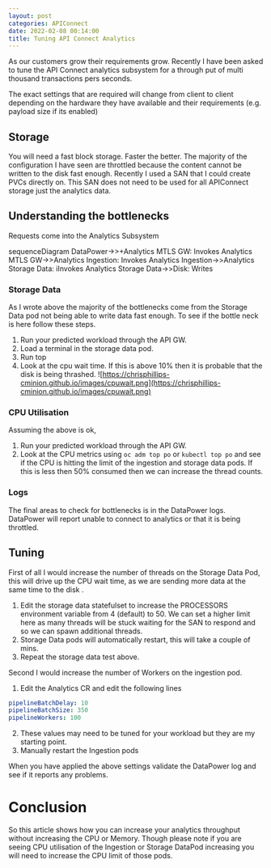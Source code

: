 ```yaml
---
layout: post
categories: APIConnect
date: 2022-02-08 00:14:00
title: Tuning API Connect Analytics
---
```


As our customers grow their requirements grow. Recently I have been asked to tune the API Connect analytics subsystem for a through put of multi thousand transactions pers seconds.

<!--more-->

The exact settings that are required will change from client to client depending on the hardware they have available and their requirements (e.g. payload size if its enabled)

## Storage
You will need a fast block storage. Faster the better. The majority of the configuration I have seen are throttled because the content cannot be written to the disk fast enough. Recently I used a SAN that I could create PVCs directly on. This SAN does not need to be used for all APIConnect storage just the analytics data.

## Understanding the bottlenecks

Requests come into the Analytics Subsystem

<div class="mermaid">
sequenceDiagram
    DataPower->>+Analytics MTLS GW: Invokes
    Analytics MTLS GW->>Analytics Ingestion: Invokes
    Analytics Ingestion->>Analytics Storage Data: iInvokes
    Analytics Storage Data->>Disk: Writes
 </div>


### Storage Data
As I wrote above the majority of the bottlenecks come from the Storage Data pod not being able to write data fast enough. To see if the bottle neck is here follow these steps.
1. Run your predicted workload through the API GW.
2. Load a terminal in the storage data pod.
3. Run top
4. Look at the cpu wait time. If this is above 10% then it is probable that the disk is being thrashed.
![https://chrisphillips-cminion.github.io/images/cpuwait.png](https://chrisphillips-cminion.github.io/images/cpuwait.png)

### CPU Utilisation
Assuming the above is ok,
1. Run your predicted workload through the API GW.
2. Look at the CPU metrics using `oc adm top po` or `kubectl top po` and see if the CPU is hitting the limit of the ingestion and storage data pods. If this is less then 50% consumed then we can increase the thread counts.

### Logs
The final areas to check for bottlenecks is in the DataPower logs. DataPower will report unable to connect to analytics or that it is being throttled.  


## Tuning

First of all I would increase the number of threads on the Storage Data Pod, this will drive up the CPU wait time, as we are sending more data at the same time to the disk .
1. Edit the storage data statefulset  to increase the PROCESSORS environment variable from 4 (default) to 50. We can set a higher limit here as many threads will be stuck waiting for the SAN to respond and so we can spawn additional threads.
2. Storage Data pods will automatically restart, this will take a couple of mins.
3. Repeat the storage data test above.

Second I would increase the number of Workers on the ingestion pod.
1. Edit the Analytics CR and edit the following lines
```yaml
pipelineBatchDelay: 10
pipelineBatchSize: 350
pipelineWorkers: 100
```
2. These values may need to be tuned for your workload but they are my starting point.
3. Manually restart the Ingestion pods

When you have applied the above settings validate the DataPower log and see if it reports any problems.

# Conclusion
So this article shows how you can increase your analytics throughput without increasing the CPU or Memory. Though please note if you are seeing CPU utilisation of the Ingestion or Storage DataPod increasing you will need to increase the CPU limit of those pods.
